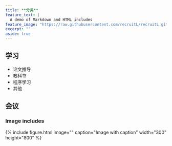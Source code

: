 ```yaml
---
title: **分类**
feature_text: |
  A demo of Markdown and HTML includes
feature_image: "https://raw.githubusercontent.com/recruitL/recruitL.github.io/main/document/picture/IMG_20231003_121919.jpg"
excerpt: ""
aside: true
---
```


## 学习

* 论文推导
* 教科书
* 程序学习
* 其他


## 会议

<!-- 
### Video include

{% include video.html id="zrkcGL5H3MU" title="Siteleaf tutorial video" %}

``` html
{% raw %}{% include video.html id="zrkcGL5H3MU" title="Siteleaf tutorial video" %}{% endraw %}
```
-->



### Image includes

{% include figure.html image="" caption="Image with caption" width="300" height="800" %}

```
